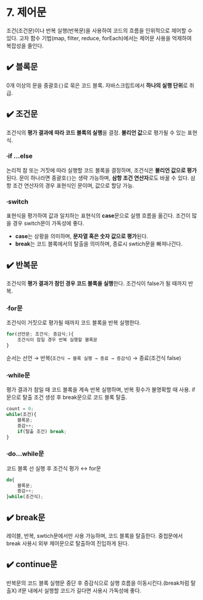 # 7. 제어문

조건(조건문)이나 반복 실행(반복문)을 사용하여 코드의 흐름을 인위적으로 제어할 수 있다. 고차 함수 기법(map, filter, reduce, forEach)에서는 제어문 사용을 억제하여 복잡성을 줄인다. 

## ✔️ 블록문

0개 이상의 문을 중괄호`{}`로 묶은 코드 블록. 자바스크립트에서 **하나의 실행 단위**로 취급. 

## ✔️ 조건문

조건식의 **평가 결과에 따라 코드 블록의 실행**을 결정. **불리언 값**으로 평가될 수 있는 표현식.

### ∙if …else

논리적 참 또는 거짓에 따라 실행할 코드 블록을 결정하며, 조건식은 **불리언 값으로 평가**된다. 문이 하나라면 중괄호`{}`는 생략 가능하며, **삼항 조건 연산자**로도 바꿀 수 있다. 삼항 조건 연산자의 경우 표현식인 문이며, 값으로 할당 가능.

### ∙switch

표현식을 평가하여 값과 일치하는 표현식의 **case**문으로 실행 흐름을 옮긴다. 조건이 많을 경우 switch문이 가독성에 좋다. 

- **case**는 상황을 의미하며, **문자열 혹은 숫자 값으로 평가**된다.
- **break**는 코드 블록에서의 탈출을 의미하며, 종료시 swtich문을 빠져나간다.

## ✔️ 반복문

조건식의 **평가 결과가 참인 경우 코드 블록을 실행**한다. 조건식이 false가 될 때까지 반복. 

### ∙for문

조건식이 거짓으로 평가될 때까지 코드 블록을 반복 실행한다. 

```jsx
for(선언문; 조건식; 증감식;){
	조건식이 참일 경우 반복 실행할 블록문
}
```

순서는 선언 → 반복(`조건식 → 블록 실행 → 종료 → 증감식`) → 종료(조건식 false)

### ∙while문

평가 결과가 참일 때 코드 블록을 계속 반복 실행하며, 반복 횟수가 불명확할 때 사용. if문으로 탈출 조건 생성 후 break문으로 코드 블록 탈출. 

```jsx
count = 0;
while(조건){
	블록문;
	증감++;
	if(탈출 조건) break;
}
```

### ∙do…while문

코드 블록 선 실행 후 조건식 평가 ↔ for문

```jsx
do{
	블록문;
	증감++;
}while(조건식);
```

## ✔️ break문

레이블, 반복, swtich문에서만 사용 가능하며, 코드 블록을 탈출한다. 중첩문에서 break 사용시 외부 제어문으로 탈출하여 진입하게 된다. 

## ✔️ continue문

반복문의 코드 블록 실행문 중단 후 증감식으로 실행 흐름을 이동시킨다.(break처럼 탈출X) if문 내에서 실행할 코드가 길다면 사용시 가독성에 좋다.